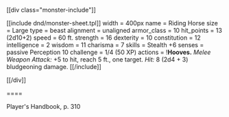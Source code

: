 [[div class="monster-include"]]

[[include dnd/monster-sheet.tpl]]
width = 400px
name = Riding Horse
size = Large
type = beast
alignment = unaligned
armor_class = 10
hit_points = 13 (2d10+2)
speed = 60 ft.
strength = 16
dexterity = 10
constitution = 12
intelligence = 2
wisdom = 11
charisma = 7
skills = Stealth +6
senses = passive Perception 10
challenge = 1/4 (50 XP)
actions = !**Hooves.** *Melee Weapon Attack:* +5 to hit, reach 5 ft., one target. *Hit:* 8 (2d4 + 3) bludgeoning damage.
[[/include]]

[[/div]]

====

Player's Handbook, p. 310